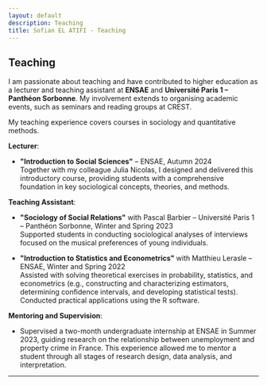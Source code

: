 ```yaml
---
layout: default
description: Teaching
title: Sofian EL ATIFI - Teaching
---
```


## Teaching

I am passionate about teaching and have contributed to higher education as a lecturer and teaching assistant at **ENSAE** and **Université Paris 1 – Panthéon Sorbonne**. My involvement extends to organising academic events, such as seminars and reading groups at CREST.

My teaching experience covers courses in sociology and quantitative methods. 

**Lecturer**:
- **"Introduction to Social Sciences"** – ENSAE, Autumn 2024  
  Together with my colleague Julia Nicolas, I designed and delivered this introductory course, providing students with a comprehensive foundation in key sociological concepts, theories, and methods.

**Teaching Assistant**:
- **"Sociology of Social Relations"** with Pascal Barbier – Université Paris 1 – Panthéon Sorbonne, Winter and Spring 2023  
  Supported students in conducting sociological analyses of interviews focused on the musical preferences of young individuals.

- **"Introduction to Statistics and Econometrics"** with Matthieu Lerasle – ENSAE, Winter and Spring 2022  
  Assisted with solving theoretical exercises in probability, statistics, and econometrics (e.g., constructing and characterizing estimators, determining confidence intervals, and developing statistical tests). Conducted practical applications using the R software.

**Mentoring and Supervision**:
- Supervised a two-month undergraduate internship at ENSAE in Summer 2023, guiding research on the relationship between unemployment and property crime in France. This experience allowed me to mentor a student through all stages of research design, data analysis, and interpretation.

---

